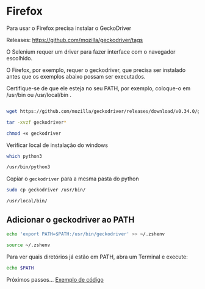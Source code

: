 # Firefox
 
Para usar o Firefox precisa instalar o GeckoDriver

Releases: https://github.com/mozilla/geckodriver/tags

O Selenium requer um driver para fazer interface com o navegador escolhido. 

O Firefox, por exemplo, requer o geckodriver, que precisa ser instalado antes que os exemplos abaixo possam ser executados. 

Certifique-se de que ele esteja no seu PATH, por exemplo, coloque-o em /usr/bin ou /usr/local/bin .

```bash 

wget https://github.com/mozilla/geckodriver/releases/download/v0.34.0/geckodriver-v0.34.0-linux64.tar.gz

tar -xvzf geckodriver*

chmod +x geckodriver
```

Verificar local de instalação do windows

```bash
which python3

/usr/bin/python3
```

Copiar o `geckodriver` para a mesma pasta do python

```bash
sudo cp geckodriver /usr/bin/

/usr/local/bin/
```

## Adicionar o geckodriver ao PATH

```bash
echo 'export PATH=$PATH:/usr/bin/geckodriver' >> ~/.zshenv

source ~/.zshenv
```

Para ver quais diretórios já estão em PATH, abra um Terminal e execute:

```bash
echo $PATH
```

Próximos passos... [Exemplo de código](../docs/codigo-local.md)